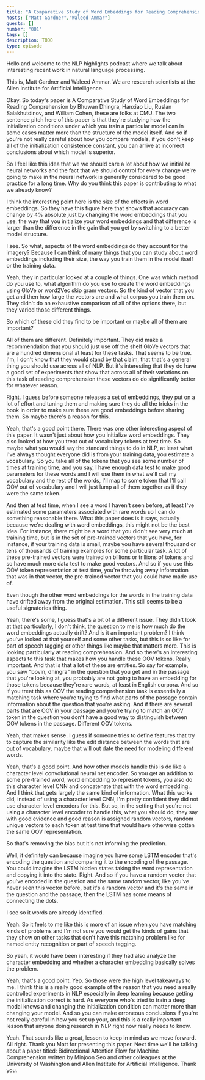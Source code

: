 ```yaml
---
title: "A Comparative Study of Word Embeddings for Reading Comprehension"
hosts: ["Matt Gardner","Waleed Ammar"]
guests: []
number: "001"
tags: []
description: TODO
type: episode
---
```


<Turn speaker="Matt Gardner" timestamp="00:00">

Hello and welcome to the NLP highlights podcast where we talk about interesting recent work in
natural language processing.

</Turn>


<Turn speaker="Waleed Ammar" timestamp="00:06">

This is, Matt Gardner and Waleed Ammar. We are research scientists at the Allen Institute for
Artificial Intelligence.

</Turn>


<Turn speaker="Matt Gardner" timestamp="00:12">

Okay. So today's paper is A Comparative Study of Word Embeddings for Reading Comprehension by Bhuwan
Dhingra, Hanxiao Liu, Ruslan Salakhutdinov, and William Cohen, these are folks at CMU. The two
sentence pitch here of this paper is that they're studying how the initialization conditions under
which you train a particular model can in some cases matter more than the structure of the model
itself. And so if you're not really careful about how you compare models, if you don't keep all of
the initialization consistence constant, you can arrive at incorrect conclusions about which model
is superior.

</Turn>


<Turn speaker="Waleed Ammar" timestamp="00:52">

So I feel like this idea that we we should care a lot about how we initialize neural networks and
the fact that we should control for every change we're going to make in the neural network is
generally considered to be good practice for a long time. Why do you think this paper is
contributing to what we already know?

</Turn>


<Turn speaker="Matt Gardner" timestamp="01:14">

I think the interesting point here is the size of the effects in word embeddings. So they have this
figure here that shows that accuracy can change by 4% absolute just by changing the word embeddings
that you use, the way that you initialize your word embeddings and that difference is larger than
the difference in the gain that you get by switching to a better model structure.

</Turn>


<Turn speaker="Waleed Ammar" timestamp="01:41">

I see. So what, aspects of the word embeddings do they account for the imagery? Because I can think
of many things that you can study about word embeddings including their size, the way you train them
in the model itself or the training data.

</Turn>


<Turn speaker="Matt Gardner" timestamp="01:56">

Yeah, they in particular looked at a couple of things. One was which method do you use to, what
algorithm do you use to create the word embeddings using GloVe or word2Vec skip gram vectors. So the
kind of vector that you get and then how large the vectors are and what corpus you train them on.
They didn't do an exhaustive comparison of all of the options there, but they varied those different
things.

</Turn>


<Turn speaker="Waleed Ammar" timestamp="02:20">

So which of these did they find to be important or maybe all of them are important?

</Turn>


<Turn speaker="Matt Gardner" timestamp="02:24">

All of them are different. Definitely important. They did make a recommendation that you should just
use off the shelf GloVe vectors that are a hundred dimensional at least for these tasks. That seems
to be true. I'm, I don't know that they would stand by that claim, that that's a general thing you
should use across all of NLP. But it's interesting that they do have a good set of experiments that
show that across all of their variations on this task of reading comprehension these vectors do do
significantly better for whatever reason.

</Turn>


<Turn speaker="Waleed Ammar" timestamp="02:58">

Right. I guess before someone releases a set of embeddings, they put on a lot of effort and tuning
them and making sure they do all the tricks in the book in order to make sure these are good
embeddings before sharing them. So maybe there's a reason for this.

</Turn>


<Turn speaker="Matt Gardner" timestamp="03:15">

Yeah, that's a good point there. There was one other interesting aspect of this paper. It wasn't
just about how you initialize word embeddings. They also looked at how you treat out of vocabulary
tokens at test time. So maybe what you would say the standard things to do in NLP, at least what
I've always thought everyone did is from your training data, you estimate a vocabulary. So you take
all of the tokens that you see some number of times at training time, and you say, I have enough
data test to make good parameters for these words and I will use them in what we'll call my
vocabulary and the rest of the words, I'll map to some token that I'll call OOV out of vocabulary
and I will just lump all of them together as if they were the same token.

</Turn>


<Turn speaker="Matt Gardner" timestamp="03:59">

And then at test time, when I see a word I haven't seen before, at least I've estimated some
parameters associated with rare words so I can do something reasonable there. What this paper does
is it says, actually because we're dealing with word embeddings, this might not be the best idea.
For instance, there might be a word that you didn't see very much at training time, but is in the
set of pre-trained vectors that you have, for instance, if your training data is small, maybe you
have several thousand or tens of thousands of training examples for some particular task. A lot of
these pre-trained vectors were trained on billions or trillions of tokens and so have much more data
test to make good vectors. And so if you use this OOV token representation at test time, you're
throwing away information that was in that vector, the pre-trained vector that you could have made
use of.

</Turn>


<Turn speaker="Waleed Ammar" timestamp="04:49">

Even though the other word embeddings for the words in the training data have drifted away from the
original estimation. This still seems to be a useful signatories thing.

</Turn>


<Turn speaker="Matt Gardner" timestamp="04:59">

Yeah, there's some, I guess that's a bit of a different issue. They didn't look at that
particularly, I don't think, the question to me is how much do the word embeddings actually drift?
And is it an important problem? I think you've looked at that yourself and some other tasks, but
this is so like for part of speech tagging or other things like maybe that matters more. This is
looking particularly at reading comprehension. And so there's an interesting aspects to this task
that makes how you handle these OOV tokens. Really important. And that is that a lot of these are
entities. So say for example, you saw "bovin, dhingra" in the question that you get and in the
passage that you're looking at, you probably are not going to have an embedding for those tokens
because they're rare words, at least in English corpora. And so if you treat this as OOV the reading
comprehension task is essentially a matching task where you're trying to find what parts of the
passage contain information about the question that you're asking. And if there are several parts
that are OOV in your passage and you're trying to match an OOV token in the question you don't have
a good way to distinguish between OOV tokens in the passage. Different OOV tokens.

</Turn>


<Turn speaker="Waleed Ammar" timestamp="06:17">

Yeah, that makes sense. I guess if someone tries to define features that try to capture the
similarity like the edit distance between the words that are out of vocabulary, maybe that will out
date the need for modeling different words.

</Turn>


<Turn speaker="Matt Gardner" timestamp="06:36">

Yeah, that's a good point. And how other models handle this is do like a character level
convolutional neural net encoder. So you get an addition to some pre-trained word, word embedding to
represent tokens, you also do this character level CNN and concatenate that with the word embedding.
And I think that gets largely the same kind of information. What this works did, instead of using a
character level CNN, I'm pretty confident they did not use character level encoders for this. But
so, in the setting that you're not using a character level encoder to handle this, what you should
do, they say with good evidence and good reason is assigned random vectors, random unique vectors to
each token at test time that would have otherwise gotten the same OOV representation.

</Turn>


<Turn speaker="Waleed Ammar" timestamp="07:22">

So that's removing the bias but it's not informing the prediction.

</Turn>


<Turn speaker="Matt Gardner" timestamp="07:27">

Well, it definitely can because imagine you have some LSTM encoder that's encoding the question and
comparing it to the encoding of the passage. You could imagine the LSTM hidden states taking the
word representation and copying it into the state. Right. And so if you have a random vector that
you've encoded in the question and the same random vector, like you've never seen this vector
before, but it's a random vector and it's the same in the question and the passage, then the LSTM
has some means of connecting the dots.

</Turn>


<Turn speaker="Waleed Ammar" timestamp="07:58">

I see so it words are already identified.

</Turn>


<Turn speaker="Matt Gardner" timestamp="07:58">

Yeah. So it feels to me like this is more of an issue when you have matching kinds of problems and
I'm not sure you would get the kinds of gains that they show on other tasks that don't have this
matching problem like for named entity recognition or part of speech tagging.

</Turn>


<Turn speaker="Waleed Ammar" timestamp="08:14">

So yeah, it would have been interesting if they had also analyze the character embedding and whether
a character embedding basically solves the problem.

</Turn>


<Turn speaker="Matt Gardner" timestamp="08:23">

Yeah, that's a good point. Yep. So those were the high level takeaways to me. I think this is a
really good example of the reason that you need a really controlled experiments in NLP especially in
deep learning because getting the initialization correct is hard. As everyone who's tried to train a
deep modal knows and changing the initialization condition can matter more than changing your model.
And so you can make erroneous conclusions if you're not really careful in how you set up your, and
this is a really important lesson that anyone doing research in NLP right now really needs to know.

</Turn>


<Turn speaker="Waleed Ammar" timestamp="09:00">

Yeah. That sounds like a great, lesson to keep in mind as we move forward. All right. Thank you Matt
for presenting this paper. Next time we'll be talking about a paper titled: Bidirectional Attention
Flow for Machine Comprehension written by Minjoon Seo and other colleagues at the University of
Washington and Allen Institute for Artificial Intelligence. Thank you.

</Turn>
